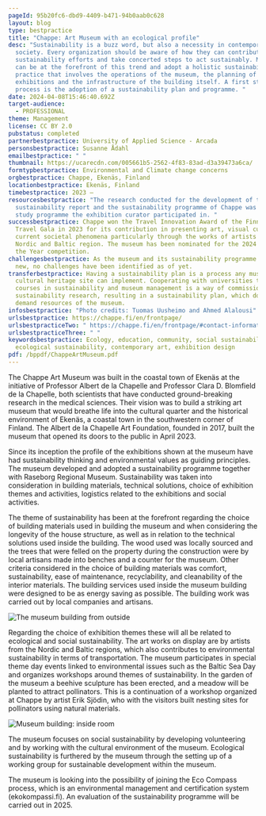 ```yaml
---
pageId: 95b20fc6-dbd9-4409-b471-94b0aab0c628
layout: blog
type: bestpractice
title: "Chappe: Art Museum with an ecological profile"
desc: "Sustainability is a buzz word, but also a necessity in contemporary
  society. Every organization should be aware of how they can contribute to
  sustainability efforts and take concerted steps to act sustainably. Museums
  can be at the forefront of this trend and adopt a holistic sustainability
  practice that involves the operations of the museum, the planning of
  exhibitions and the infrastructure of the building itself. A first step in the
  process is the adoption of a sustainability plan and programme. "
date: 2024-04-08T15:46:40.692Z
target-audience:
  - PROFESSIONAL
theme: Management
license: CC BY 2.0
pubstatus: completed
partnerbestpractice: University of Applied Science - Arcada
personsbestpractice: Susanne Ådahl
emailbestpractice: " "
thumbnail: https://ucarecdn.com/005661b5-2562-4f83-83ad-d3a39473a6ca/
formtypbestpractice: Environmental and Climate change concerns
orgbestpractice: Chappe, Ekenäs, Finland
locationbestpractice: Ekenäs, Finland
timebestpractice: 2023 –
resourcesbestpractice: "The research conducted for the development of the
  sustainability report and the sustainability programme of Chappe was part of a
  study programme the exhibition curator participated in. "
successbestpractice: Chappe won the Travel Innovation Award of the Finnish
  Travel Gala in 2023 for its contribution in presenting art, visual culture and
  current societal phenomena particularly through the works of artists from the
  Nordic and Baltic region. The museum has been nominated for the 2024 Museum of
  the Year competition.
challengesbestpractice: As the museum and its sustainability programme is very
  new, no challenges have been identified as of yet.
transferbestpractice: Having a sustainability plan is a process any museum or
  cultural heritage site can implement. Cooperating with universities that offer
  courses in sustainability and museum management is a way of commissioning
  sustainability research, resulting in a sustainability plan, which does not
  demand resources of the museum.
infosbestpractice: "Photo credits: Tuomas Uusheimo and Ahmed Alalousi"
urlsbestpractice: https://chappe.fi/en/frontpage/
urlsbestpracticeTwo: " https://chappe.fi/en/frontpage/#contact-information"
urlsbestpracticeThree: " "
keywordsbestpractice: Ecology, education, community, social sustainability,
  ecological sustainability, contemporary art, exhibition design
pdf: /bppdf/ChappeArtMuseum.pdf
---
```



The Chappe Art Museum was built in the coastal town of Ekenäs at the initiative of Professor Albert de la Chapelle and Professor Clara D. Blomfield de la Chapelle, both scientists that have conducted ground-breaking research in the medical sciences. Their vision was to build a striking art museum that would breathe life into the cultural quarter and the historical environment of Ekenäs, a coastal town in the southwestern corner of Finland. The Albert de la Chapelle Art Foundation, founded in 2017, built the museum that opened its doors to the public in April 2023. 

Since its inception the profile of the exhibitions shown at the museum have had sustainability thinking and environmental values as guiding principles. The museum developed and adopted a sustainability programme together with Raseborg Regional Museum. Sustainability was taken into consideration in building materials, technical solutions, choice of exhibition themes and activities, logistics related to the exhibitions and social activities.

The theme of sustainability has been at the forefront regarding the choice of building materials used in building the museum and when considering the longevity of the house structure, as well as in relation to the technical solutions used inside the building. The wood used was locally sourced and the trees that were felled on the property during the construction were by local artisans made into benches and a counter for the museum. Other criteria considered in the choice of building materials was comfort, sustainability, ease of maintenance, recyclability, and cleanability of the interior materials. The building services used inside the museum building were designed to be as energy saving as possible. The building work was carried out by local companies and artisans. 

![The museum building from outside](https://ucarecdn.com/f6c945ce-c095-46fb-80dd-16a952995de2/ "Image 1 Chappe")

Regarding the choice of exhibition themes these will all be related to ecological and social sustainability. The art works on display are by artists from the Nordic and Baltic regions, which also contributes to environmental sustainability in terms of transportation. The museum participates in special theme day events linked to environmental issues such as the Baltic Sea Day and organizes workshops around themes of sustainability. In the garden of the museum a beehive sculpture has been erected, and a meadow will be planted to attract pollinators. This is a continuation of a workshop organized at Chappe by artist Erik Sjödin, who with the visitors built nesting sites for pollinators using natural materials.

![Museum building: inside room](https://ucarecdn.com/fe6989cd-ebaf-466d-9e01-dff9e66cad5d/ "Image 2 Chappe")

The museum focuses on social sustainability by developing volunteering and by working with the cultural environment of the museum. Ecological sustainability is furthered by the museum through the setting up of a working group for sustainable development within the museum.

The museum is looking into the possibility of joining the Eco Compass process, which is an environmental management and certification system (ekokompassi.fi). An evaluation of the sustainability programme will be carried out in 2025.